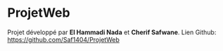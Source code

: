 # ProjetWeb
Projet développé par **El Hammadi Nada** et **Cherif Safwane**.
Lien Github: https://github.com/Saf1404/ProjetWeb